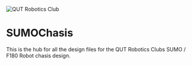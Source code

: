 
![QUT Robotics Club](http://static.tumblr.com/80fd68e6771df82f2fbe7ff251e7ebea/fa7wlfr/G81mq2lnz/tumblr_static_qutroboticsclub.png)


SUMOChasis
==========

This is the hub for all the design files for the QUT Robotics Clubs SUMO / F180 Robot chasis design.

